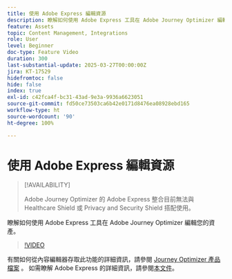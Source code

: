 ```yaml
---
title: 使用 Adobe Express 編輯資源
description: 瞭解如何使用 Adobe Express 工具在 Adobe Journey Optimizer 編輯您的資產。
feature: Assets
topic: Content Management, Integrations
role: User
level: Beginner
doc-type: Feature Video
duration: 300
last-substantial-update: 2025-03-27T00:00:00Z
jira: KT-17529
hidefromtoc: false
hide: false
index: true
exl-id: c42fca4f-bc31-43ad-9e3a-9936a6623051
source-git-commit: fd50ce73503ca6b42e0171d8476ea08928ebd165
workflow-type: ht
source-wordcount: '90'
ht-degree: 100%

---
```


# 使用 Adobe Express 編輯資源

>[!AVAILABILITY]
>
>Adobe Journey Optimizer 的 Adobe Express 整合目前無法與 Healthcare Shield 或 Privacy and Security Shield 搭配使用。

瞭解如何使用 Adobe Express 工具在 Adobe Journey Optimizer 編輯您的資產。

>[!VIDEO](https://video.tv.adobe.com/v/3455523/?learn=on&enablevpops)

有關如何從內容編輯器存取此功能的詳細資訊，請參閱 [Journey Optimizer 產品檔案](https://experienceleague.adobe.com/zh-hant/docs/journey-optimizer/using/assets-images/express) 。 如需瞭解 Adobe Express 的詳細資訊，請參閱[本文件](https://helpx.adobe.com/tw/express/user-guide.html)。

